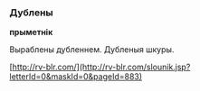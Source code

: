 ### Дублены
**прыметнік**

Выраблены дубленнем. Дубленыя шкуры.

<a rel="author">[http://rv-blr.com/](http://rv-blr.com/slounik.jsp?letterId=0&maskId=0&pageId=883)</a>
